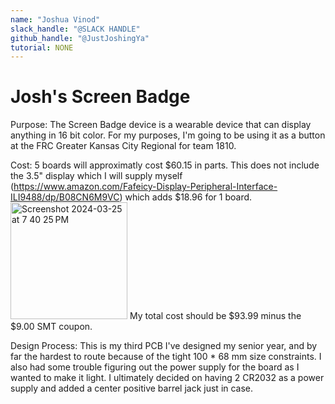 ```yaml
---
name: "Joshua Vinod"
slack_handle: "@SLACK HANDLE"
github_handle: "@JustJoshingYa"
tutorial: NONE
---
```


# Josh's Screen Badge

Purpose:
The Screen Badge device is a wearable device that can display anything in 16 bit color. 
For my purposes, I'm going to be using it as a button at the FRC Greater Kansas City Regional for team 1810.

Cost:
5 boards will approximatly cost $60.15 in parts. This does not include the 3.5" display which I will supply myself (https://www.amazon.com/Fafeicy-Display-Peripheral-Interface-ILI9488/dp/B08CN6M9VC) which adds $18.96 for 1 board.
<img width="187" alt="Screenshot 2024-03-25 at 7 40 25 PM" src="https://github.com/JustJoshingYa/OnBoard/assets/93955502/b5fb35e9-ce9b-422d-83f7-3f7747e21b66">
My total cost should be $93.99 minus the $9.00 SMT coupon.

Design Process:
This is my third PCB I've designed my senior year, and by far the hardest to route because of the tight 100 * 68 mm size constraints.
I also had some trouble figuring out the power supply for the board as I wanted to make it light. 
I ultimately decided on having 2 CR2032 as a power supply and added a center positive barrel jack just in case.
